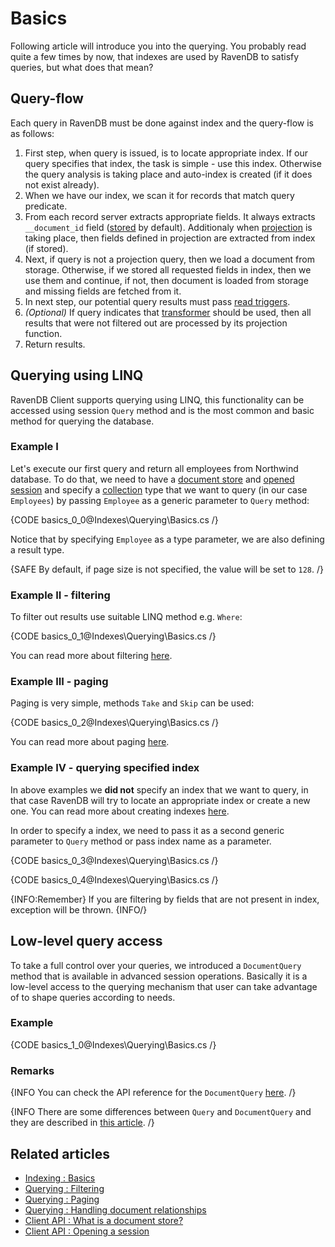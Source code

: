 ﻿# Basics

Following article will introduce you into the querying. You probably read quite a few times by now, that indexes are used by RavenDB to satisfy queries, but what does that mean?

## Query-flow

Each query in RavenDB must be done against index and the query-flow is as follows:

1. First step, when query is issued, is to locate appropriate index. If our query specifies that index, the task is simple - use this index. Otherwise the query analysis is taking place and auto-index is created (if it does not exist already).
2. When we have our index, we scan it for records that match query predicate.
3. From each record server extracts appropriate fields. It always extracts `__document_id` field ([stored](../../indexes/storing-data-in-index) by default). Additionaly when [projection](../../indexes/querying/projections) is taking place, then fields defined in projection are extracted from index (if stored).
4. Next, if query is not a projection query, then we load a document from storage. Otherwise, if we stored all requested fields in index, then we use them and continue, if not, then document is loaded from storage and missing fields are fetched from it.
5. In next step, our potential query results must pass [read triggers](../../server/plugins/triggers#read-triggers). 
6. _(Optional)_ If query indicates that [transformer](../../transformers/what-are-transformers) should be used, then all results that were not filtered out are processed by its projection function.
7. Return results.

## Querying using LINQ

RavenDB Client supports querying using LINQ, this functionality can be accessed using session `Query` method and is the most common and basic method for querying the database.

### Example I

Let's execute our first query and return all employees from Northwind database. To do that, we need to have a [document store](../../client-api/what-is-a-document-store) and [opened session](../../client-api/session/opening-a-session) and specify a [collection](../../client-api/faq/what-is-a-collection) type that we want to query (in our case `Employees`) by passing `Employee` as a generic parameter to `Query` method:

{CODE basics_0_0@Indexes\Querying\Basics.cs /}

Notice that by specifying `Employee` as a type parameter, we are also defining a result type.

{SAFE By default, if page size is not specified, the value will be set to `128`. /}

### Example II - filtering

To filter out results use suitable LINQ method e.g. `Where`:

{CODE basics_0_1@Indexes\Querying\Basics.cs /}

You can read more about filtering [here](../../indexes/querying/filtering).

### Example III - paging

Paging is very simple, methods `Take` and `Skip` can be used:

{CODE basics_0_2@Indexes\Querying\Basics.cs /}

You can read more about paging [here](../../indexes/querying/paging).

### Example IV - querying specified index

In above examples we **did not** specify an index that we want to query, in that case RavenDB will try to locate an appropriate index or create a new one. You can read more about creating indexes [here](../../indexes/creating-and-deploying).

In order to specify a index, we need to pass it as a second generic parameter to `Query` method or pass index name as a parameter.

{CODE basics_0_3@Indexes\Querying\Basics.cs /}

{CODE basics_0_4@Indexes\Querying\Basics.cs /}

{INFO:Remember}
If you are filtering by fields that are not present in index, exception will be thrown.
{INFO/}

## Low-level query access

To take a full control over your queries, we introduced a `DocumentQuery` method that is available in advanced session operations. Basically it is a low-level access to the querying mechanism that user can take advantage of to shape queries according to needs.

### Example

{CODE basics_1_0@Indexes\Querying\Basics.cs /}

### Remarks

{INFO You can check the API reference for the `DocumentQuery` [here](../../client-api/session/querying/lucene/how-to-use-lucene-in-queries). /}

{INFO There are some differences between `Query` and `DocumentQuery` and they are described in [this article](../../indexes/querying/query-vs-document-query). /}

## Related articles

- [Indexing : Basics](../../indexes/indexing-basics)
- [Querying : Filtering](../../indexes/querying/filtering)
- [Querying : Paging](../../indexes/querying/paging)
- [Querying : Handling document relationships](../../indexes/querying/handling-document-relationships)
- [Client API : What is a document store?](../../client-api/what-is-a-document-store)
- [Client API : Opening a session](../../client-api/session/opening-a-session)
